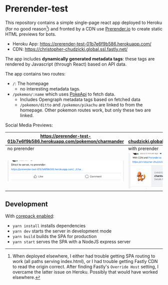 # Prerender-test

This repository contains a simple single-page react app deployed to Heroku (for no good reason[^1]) and fronted by a CDN use [Prerender.io](https://prerender.io) to create static HTML previews for bots.

[^1]: When deployed elsewhere, I either had trouble getting SPA routing to work (all paths serving index.html), or I had trouble getting Fastly CDN to read the origin correct. After finding Fastly's `Override Host` setting, I overcame the latter issue on Heroku. Possibly that would have worked elsewhere.

- Heroku App: https://prerender-test-01b7e6f9b586.herokuapp.com/
- CDN: https://christopher-chudzicki.global.ssl.fastly.net/

The app includes **dynamically generated metadata tags**: these tags are rendered by Javascript (through React) based on API data.

The app contains two routes:

- `/`: The homepage
  - no interesting metadata tags.
- `/pokemon/:name` which uses [PokeApi](https://pokeapi.co/) to fetch data.
  - Includes Opengraph metadata tags based on fetched data
  - `/pokemon/ditto` and `/pokemon/pikachu` are linked to from the homepage. Other pokemon routes work, but only these two are linked.

Social Media Previews:

| https://prerender-test-01b7e6f9b586.herokuapp.com/pokemon/charmander | https://christopher-chudzicki.global.ssl.fastly.net/pokemon/charmander |
| -------------------------------------------------------------------- | ---------------------------------------------------------------------- |
| no prerender                                                         | with prerender                                                         |
| ![without prerender](./readme_images/without_prerender.png)          | ![with prerender](./readme_images/with_prerender.png)                  |

## Development

With [corepack enabled](https://github.com/nodejs/corepack#corepack-enable--name):

- `yarn install` installs dependencies
- `yarn dev` starts the server in development mode
- `yarn build` builds the SPA for production
- `yarn start` serves the SPA with a NodeJS express server
